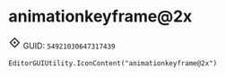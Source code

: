 # animationkeyframe@2x
![](/img/animationkeyframe@2x.png)
GUID: `54921030647317439`
```
EditorGUIUtility.IconContent("animationkeyframe@2x")
```
